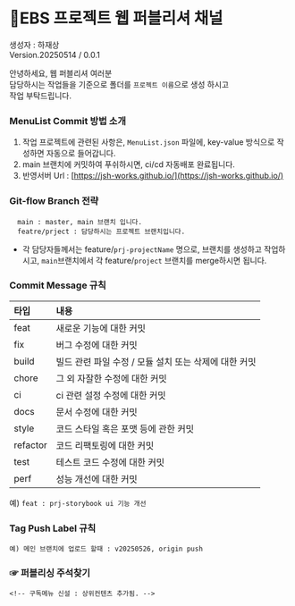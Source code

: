 # 🌟EBS 프로젝트 웹 퍼블리셔 채널

생성자 : 하재상  
Version.20250514 / 0.0.1

안녕하세요, 웹 퍼블리셔 여러분  
담당하시는 작업들을 기준으로 폴더를 `프로젝트 이름`으로 생성 하시고  
작업 부탁드립니다.


### MenuList Commit 방법 소개
1. 작업 프로젝트에 관련된 사항은, `MenuList.json` 파일에,
key-value 방식으로 작성하면 자동으로 들어갑니다.
2. main 브랜치에 커밋하여 푸쉬하시면, ci/cd 자동배포 완료됩니다.
3. 반영서버 Url : [https://jsh-works.github.io/](https://jsh-works.github.io/)


### Git-flow Branch 전략
```
  main : master, main 브랜치 입니다.
  featre/prject : 담당하시는 프로젝트 브랜치입니다.
```
- 각 담당자들께서는 feature/`prj-projectName` 명으로, 브랜치를 생성하고
작업하시고, `main`브랜치에서 각 feature/`project` 브랜치를 merge하시면 됩니다.


### Commit Message 규칙

|타입|내용|
|:---|:---|
|feat|새로운 기능에 대한 커밋|
|fix|버그 수정에 대한 커밋|
|build|빌드 관련 파일 수정 / 모듈 설치 또는 삭제에 대한 커밋|
|chore|그 외 자잘한 수정에 대한 커밋|
|ci|ci 관련 설정 수정에 대한 커밋|
|docs|문서 수정에 대한 커밋|
|style|코드 스타일 혹은 포맷 등에 관한 커밋|
|refactor|코드 리팩토링에 대한 커밋|
|test|테스트 코드 수정에 대한 커밋|
|perf|성능 개선에 대한 커밋|

예) `feat : prj-storybook ui 기능 개선`


### Tag Push Label 규칙
```
예) 메인 브랜치에 업로드 할때 : v20250526, origin push
```


### ☞ 퍼블리싱 주석찾기
```
<!-- 구독메뉴 신설 : 상위컨텐츠 추가됨. -->
```
